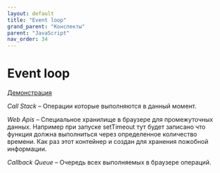 ```yaml
---
layout: default
title: "Event loop"
grand_parent: "Конспекты"
parent: "JavaScript"
nav_order: 34
---
```


# Event loop

[Демонстрация](http://latentflip.com/loupe/?code=JC5vbignYnV0dG9uJywgJ2NsaWNrJywgZnVuY3Rpb24gb25DbGljaygpIHsKICAgIHNldFRpbWVvdXQoZnVuY3Rpb24gdGltZXIoKSB7CiAgICAgICAgY29uc29sZS5sb2coJ1lvdSBjbGlja2VkIHRoZSBidXR0b24hJyk7ICAgIAogICAgfSwgMjAwMCk7Cn0pOwoKY29uc29sZS5sb2coIkhpISIpOwoKc2V0VGltZW91dChmdW5jdGlvbiB0aW1lb3V0KCkgewogICAgY29uc29sZS5sb2coIkNsaWNrIHRoZSBidXR0b24hIik7Cn0sIDUwMDApOwoKY29uc29sZS5sb2coIldlbGNvbWUgdG8gbG91cGUuIik7!!!PGJ1dHRvbj5DbGljayBtZSE8L2J1dHRvbj4%3D)

*Call Stack* – Операции которые выполняются в данный момент.

*Web Apis* – Специальное хранилище в браузере для промежуточных данных. Например при запуске setTimeout тут будет записано что функция должна выполниться через определенное количество времени. Как раз этот контейнер и создан для хранения пожобной информации.

*Callback Queue* – Очередь всех выполняемых в браузере операций.